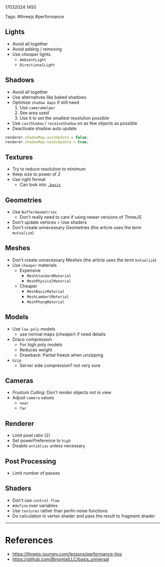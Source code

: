 17032024 1450

Tags: #threejs #performance

## Lights

- Avoid all together
- Avoid adding / removing
- Use _cheaper_ lights
  - `AmbientLight`
  - `DirectionalLight`

## Shadows

- Avoid all together
- Use alternatives like baked shadows
- Optimize `shadow maps` if still need
  1.  Use `cameraHelper`
  2.  See area used
  3.  Use it to set the smallest resolution possible
- Use `castShadow` / `receiveShadow` on as few objects as possible
- Deactivate shadow auto update

```js
renderer.shadowMap.autoUpdate = false;
renderer.shadowMap.needsUpdate = true;
```

## Textures

- Try to reduce resolution to minimum
- Keep size to power of _2_
- Use right format
  - Can look into [`.basis`](https://github.com/BinomialLLC/basis_universal)

## Geometries

- Use `BufferGeometries`
  - Don't really need to care if using newer versions of ThreeJS
- Don't update vertices > Use shaders
- Don't create unnecessary Geometries (the article uses the term `mutualize`)

## Meshes

- Don't create unnecessary Meshes (the article uses the term `mutualize`)
- Use `cheaper` materials
  - Expensive
    - `MeshStandardMaterial`
    - `MeshPhysicalMaterial`
  - Cheaper
    - `MeshBasicMaterial`
    - `MeshLambertMaterial`
    - `MeshPhongMaterial`

## Models

- Use `low poly` models
  - use normal maps (_cheaper_) if need details
- Draco compression
  - For high poly models
  - Reduces weight
  - Drawback: Partial freeze when unzipping
- `Gzip`
  - Server side compression? not very sure

## Cameras

- _Frustum Culling_: Don't render objects not in view
- Adjust `camera` values
  - `near`
  - `far`

## Renderer

- Limit pixel ratio (2)
- Set powerPreference to `high`
- Disable `antiAlias` unless necessary

## Post Processing

- Limit number of passes

## Shaders

- Don't use `control flow`
- `#define` over variables
- Use `textures` rather than perlin noise functions
- Do calculation in vertex shader and pass the result to fragment shader

---

# References

- https://threejs-journey.com/lessons/performance-tips
- https://github.com/BinomialLLC/basis_universal
